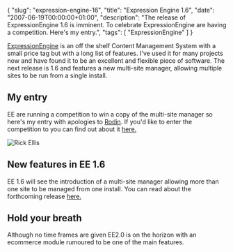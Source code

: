 {
  "slug": "expression-engine-16",
  "title": "Expression Engine 1.6",
  "date": "2007-06-19T00:00:00+01:00",
  "description": "The release of ExpressionEngine 1.6 is imminent. To celebrate ExpressionEngine are having a competition. Here's my entry.",
  "tags": [
    "ExpressionEngine"
  ]
}

[ExpressionEngine][1] is an off the shelf Content Management System with a small price tag but with a long list of features. I've used it for many projects now and have found it to be an excellent and flexible piece of software. The next release is 1.6 and features a new multi-site manager, allowing multiple sites to be run from a single install. 
## My entry

EE are running a competition to win a copy of the multi-site manager so here's my entry with apologies to [Rodin][2]. If you'd like to enter the competition to you can find out about it [here.][3]

![Rick Ellis][4] 

## New features in EE 1.6

EE 1.6 will see the introduction of a multi-site manager allowing more than one site to be managed from one install. You can read about the forthcoming release [here.][3]

## Hold your breath

Although no time frames are given EE2.0 is on the horizon with an ecommerce module rumoured to be one of the main features.

 [1]: http://expressionengine.com
 [2]: http://en.wikipedia.org/wiki/Auguste_Rodin
 [3]: http://expressionengine.com/blog/entry/160_preview_and_multiple_rick_manager_birthday_contest/
 [4]: https://shapeshed.com/images/articles/rick.jpg "Rick Ellis"
